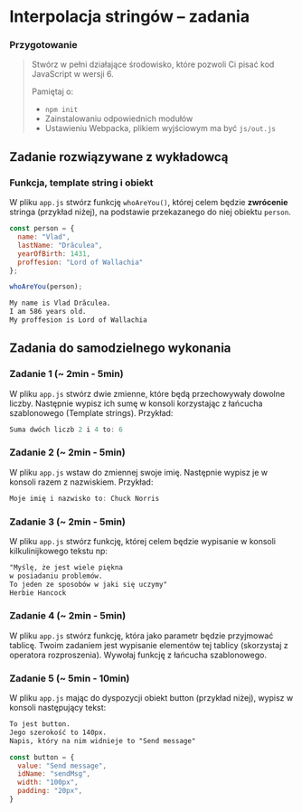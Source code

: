 # Interpolacja stringów &ndash; zadania

### Przygotowanie

> Stwórz w pełni działające środowisko, które pozwoli Ci pisać kod JavaScript w wersji 6.
>
> Pamiętaj o:
> - ```npm init```
> - Zainstalowaniu odpowiednich modułów
> - Ustawieniu Webpacka, plikiem  wyjściowym  ma być `js/out.js`

## Zadanie rozwiązywane z wykładowcą

###  Funkcja, template string i obiekt

W pliku ```app.js``` stwórz funkcję ```whoAreYou()```, której celem będzie **zwrócenie**  stringa (przykład niżej), na podstawie przekazanego do niej obiektu ```person```.


```JavaScript
const person = {
  name: "Vlad",
  lastName: "Drăculea",
  yearOfBirth: 1431,
  proffesion: "Lord of Wallachia"
};

whoAreYou(person);
```

```HTML
My name is Vlad Drăculea.
I am 586 years old.
My proffesion is Lord of Wallachia
```


## Zadania do samodzielnego wykonania

### Zadanie 1 (~ 2min - 5min)

W pliku ```app.js``` stwórz dwie zmienne, które będą przechowywały dowolne liczby. Następnie wypisz ich sumę w konsoli korzystając z łańcucha szablonowego (Template strings).
Przykład:
```JavaScript
Suma dwóch liczb 2 i 4 to: 6
```

### Zadanie 2 (~ 2min - 5min)

W pliku ```app.js``` wstaw do zmiennej swoje imię. Następnie wypisz je w konsoli razem z nazwiskiem. Przykład:

```JavaScript
Moje imię i nazwisko to: Chuck Norris
```

### Zadanie 3 (~ 2min - 5min)

W pliku ```app.js``` stwórz funkcję, której celem będzie wypisanie w konsoli kilkulinijkowego tekstu np:

```HTML
"Myślę, że jest wiele piękna
w posiadaniu problemów.
To jeden ze sposobów w jaki się uczymy"
Herbie Hancock
```

### Zadanie 4 (~ 2min - 5min)

W pliku ```app.js``` stwórz funkcję, która jako parametr będzie przyjmować tablicę. Twoim zadaniem jest wypisanie elementów tej tablicy (skorzystaj z operatora rozproszenia). Wywołaj funkcję z łańcucha szablonowego.


### Zadanie 5 (~ 5min - 10min)

W pliku ```app.js```  mając do dyspozycji obiekt button (przykład niżej), wypisz w konsoli następujący tekst:

```HTML
To jest button.
Jego szerokość to 140px.
Napis, który na nim widnieje to "Send message"
```

```JavaScript
const button = {
  value: "Send message",
  idName: "sendMsg",
  width: "100px",
  padding: "20px",
}
```
